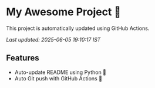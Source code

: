 # My Awesome Project 🚀

This project is automatically updated using GitHub Actions.

_Last updated: 2025-06-05 19:10:17 IST_

## Features
- Auto-update README using Python 🐍
- Auto Git push with GitHub Actions 🤖
